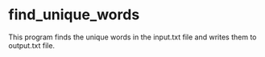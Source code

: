 # find_unique_words

This program finds the unique words in the input.txt file and writes them to output.txt file. 